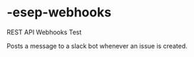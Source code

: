# -esep-webhooks
REST API Webhooks Test

Posts a message to a slack bot whenever an issue is created.
